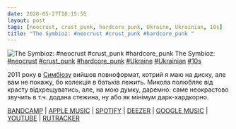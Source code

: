 ```yaml
---
date: 2020-05-27T18:15:55
layout: post
tags: [neocrust, crust_punk, hardcore_punk, Ukraine, Ukrainian, 10s]
title: "The Symbioz: #neocrust #crust_punk #hardcore_punk "
---
```

![The Symbioz: #neocrust #crust_punk #hardcore_punk ](https://res.cloudinary.com/vast-space-unexplored/image/upload/photos/photo_978_27-05-2020_18-15-55.jpg)
The Symbioz: [#neocrust](/tags/#neocrust) [#crust_punk](/tags/#crust_punk) [#hardcore_punk](/tags/#hardcore_punk) [#Ukraine](/tags/#Ukraine) [#Ukrainian](/tags/#Ukrainian) [#10s](/tags/#10s)

2011 року в [Симбіозу](/2020-04-04-the-symbioz--hardcore-punk-grindcore-ukraine-10s) вийшов повноформат, котрий я маю на диску, але вам не покажу, бо колекція в батьків лежить. Микола полюбляє від красту відхрещуватись, але, на мою думку, даремно: саме неокрастово звучить в т.ч. додана стежина, ну або як мінімум дарк-хардкорно.

[BANDCAMP](https://thesymbioz.bandcamp.com/album/--3) \| [APPLE MUSIC](https://music.apple.com/us/album/%D0%BD%D0%B5%D0%B2%D1%82%D1%96%D1%88%D0%BD%D1%96-%D0%BA%D0%B0%D1%80%D1%82%D0%B8%D0%BD%D0%B8-%D1%81%D1%8C%D0%BE%D0%B3%D0%BE%D0%B4%D0%B5%D0%BD%D0%BD%D1%8F/1456633131) \| [SPOTIFY](https://open.spotify.com/album/72hInXgRzwuQPG4ejJ9G1N) \| [DEEZER](https://www.deezer.com/album/90695282?utm_source=deezer&amp;utm_content=album-90695282&amp;utm_term=1601611822_1590592450&amp;utm_medium=web) \| [GOOGLE MUSIC](https://play.google.com/music/m/Bmjl7wg6wxzjgg7h6py7k3c3bxe?t=___-_The_Symbioz) \| [YOUTUBE](https://www.youtube.com/playlist?list=OLAK5uy_kHwePJsWU6Ufc--Jz2RNYSL7GMbxFwm14) \| [RUTRACKER](https://rutracker.org/forum/viewtopic.php?t=3426322)